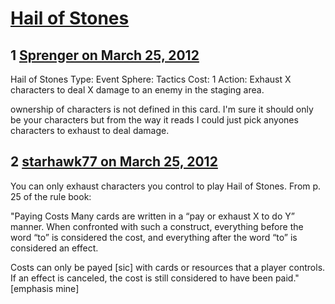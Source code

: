 # [Hail of Stones ](https://community.fantasyflightgames.com/topic/62294-hail-of-stones/)

## 1 [Sprenger on March 25, 2012](https://community.fantasyflightgames.com/topic/62294-hail-of-stones/?do=findComment&comment=609839)

Hail of Stones
Type: Event Sphere: Tactics
Cost: 1
Action: Exhaust X characters to deal X damage to an enemy in the staging area.

ownership of characters is not defined in this card. I'm sure it should only be your characters but from the way it reads I could just pick anyones characters to exhaust to deal damage.

## 2 [starhawk77 on March 25, 2012](https://community.fantasyflightgames.com/topic/62294-hail-of-stones/?do=findComment&comment=609854)

You can only exhaust characters you control to play Hail of Stones. From p. 25 of the rule book:

"Paying Costs
Many cards are written in a “pay or exhaust X to do Y” manner. When confronted with such a construct, everything before the word “to” is considered the cost, and everything after the word “to” is considered an effect.

Costs can only be payed [sic] with cards or resources that a player controls. If an effect is canceled, the cost is still considered to have been paid." [emphasis mine]

 

